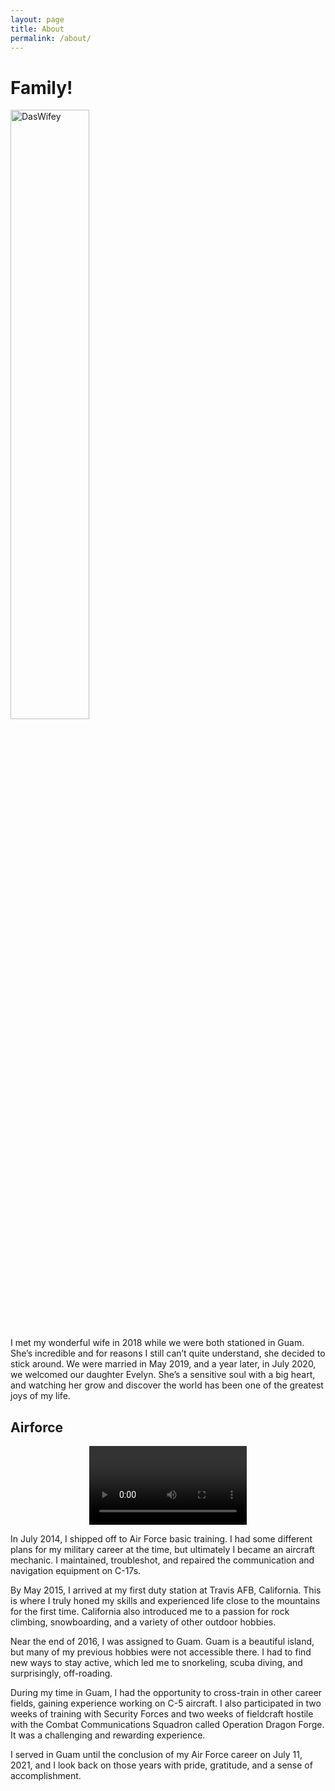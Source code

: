 ```yaml
---
layout: page
title: About
permalink: /about/
---
```


# Family!

  
<img src="{{ site.baseurl }}/assets/images/DasWifey.jpg" alt="DasWifey" width="50%">

I met my wonderful wife in 2018 while we were both stationed in Guam. She’s incredible and for reasons I still can’t quite understand, she decided to stick around. We were married in May 2019, and a year later, in July 2020, we welcomed our daughter Evelyn. She’s a sensitive soul with a big heart, and watching her grow and discover the world has been one of the greatest joys of my life.

## Airforce

<p align="center">
  <video width="50%" controls>
    <source src="/assets/video/airforce.mp4" type="video/mp4">
  </video>
</p>


In July 2014, I shipped off to Air Force basic training. I had some different plans for my military career at the time, but ultimately I became an aircraft mechanic. I maintained, troubleshot, and repaired the communication and navigation equipment on C-17s.

By May 2015, I arrived at my first duty station at Travis AFB, California. This is where I truly honed my skills and experienced life close to the mountains for the first time. California also introduced me to a passion for rock climbing, snowboarding, and a variety of other outdoor hobbies.

Near the end of 2016, I was assigned to Guam. Guam is a beautiful island, but many of my previous hobbies were not accessible there. I had to find new ways to stay active, which led me to snorkeling, scuba diving, and surprisingly, off-roading.

During my time in Guam, I had the opportunity to cross-train in other career fields, gaining experience working on C-5 aircraft. I also participated in two weeks of training with Security Forces and two weeks of fieldcraft hostile with the Combat Communications Squadron called Operation Dragon Forge. It was a challenging and rewarding experience.

I served in Guam until the conclusion of my Air Force career on July 11, 2021, and I look back on those years with pride, gratitude, and a sense of accomplishment.
